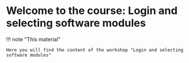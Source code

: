 # Welcome to the course: Login and selecting software modules 

!!! note "This material" 

    Here you will find the content of the workshop "Login and selecting software modules" 

    
